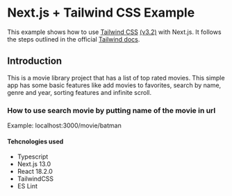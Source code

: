 # Next.js + Tailwind CSS Example

This example shows how to use [Tailwind CSS](https://tailwindcss.com/) [(v3.2)](https://tailwindcss.com/blog/tailwindcss-v3-2) with Next.js. It follows the steps outlined in the official [Tailwind docs](https://tailwindcss.com/docs/guides/nextjs).

## Introduction

This is a movie library project that has a list of top rated movies. This simple app has some basic features like add movies to favorites, search by name, genre and year, sorting features and infinite scroll.

### How to use search movie by putting name of the movie in url

Example: localhost:3000/movie/batman

#### Tehcnologies used

- Typescript
- Next.js 13.0
- React 18.2.0
- TailwindCSS
- ES Lint
